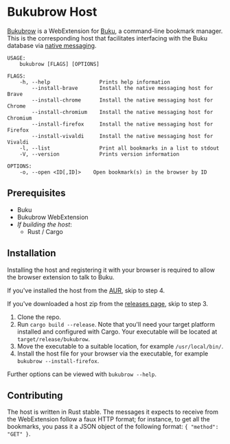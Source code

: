 Bukubrow Host
===

[Bukubrow](https://github.com/SamHH/bukubrow-webext) is a WebExtension for [Buku](https://github.com/jarun/Buku), a command-line bookmark manager. This is the corresponding host that facilitates interfacing with the Buku database via [native messaging](https://developer.chrome.com/extensions/nativeMessaging).

```
USAGE:
    bukubrow [FLAGS] [OPTIONS]

FLAGS:
    -h, --help                Prints help information
        --install-brave       Install the native messaging host for Brave
        --install-chrome      Install the native messaging host for Chrome
        --install-chromium    Install the native messaging host for Chromium
        --install-firefox     Install the native messaging host for Firefox
        --install-vivaldi     Install the native messaging host for Vivaldi
    -l, --list                Print all bookmarks in a list to stdout
    -V, --version             Prints version information

OPTIONS:
    -o, --open <ID[,ID]>    Open bookmark(s) in the browser by ID
```

## Prerequisites

- Buku
- Bukubrow WebExtension
- _If building the host_:
	- Rust / Cargo

## Installation

Installing the host and registering it with your browser is required to allow the browser extension to talk to Buku.

If you've installed the host from the [AUR](https://aur.archlinux.org/packages/bukubrow/), skip to step 4.

If you've downloaded a host zip from the [releases page](https://github.com/samhh/bukubrow-host/releases), skip to step 3.

1. Clone the repo.
2. Run `cargo build --release`. Note that you'll need your target platform installed and configured with Cargo. Your executable will be located at `target/release/bukubrow`.
3. Move the executable to a suitable location, for example `/usr/local/bin/`.
4. Install the host file for your browser via the executable, for example `bukubrow --install-firefox`.

Further options can be viewed with `bukubrow --help`.

## Contributing

The host is written in Rust stable. The messages it expects to receive from the WebExtension follow a faux HTTP format; for instance, to get all the bookmarks, you pass it a JSON object of the following format: `{ "method": "GET" }`.

